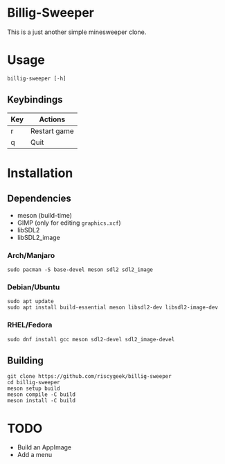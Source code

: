 # Billig-Sweeper
This is a just another simple minesweeper clone.

# Usage
```
billig-sweeper [-h]
```

## Keybindings

| Key | Actions      |
|-----|--------------|
|  r  | Restart game |
|  q  | Quit         |

# Installation

## Dependencies
- meson (build-time)
- GIMP (only for editing `graphics.xcf`)
- libSDL2
- libSDL2_image

### Arch/Manjaro
```
sudo pacman -S base-devel meson sdl2 sdl2_image
```

### Debian/Ubuntu
```
sudo apt update
sudo apt install build-essential meson libsdl2-dev libsdl2-image-dev
```

### RHEL/Fedora
```
sudo dnf install gcc meson sdl2-devel sdl2_image-devel
```

## Building
```
git clone https://github.com/riscygeek/billig-sweeper
cd billig-sweeper
meson setup build
meson compile -C build
meson install -C build
```

# TODO
- Build an AppImage
- Add a menu

